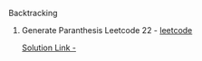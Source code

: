 Backtracking
1. Generate Paranthesis Leetcode 22 - [leetcode](https://leetcode.com/problems/generate-parentheses/description/)
   
      [Solution Link - ]([url](https://github.com/beelzekamibub/DSA/blob/master/GenerateParenthesis.java))
   
